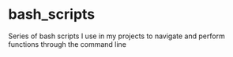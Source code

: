 # bash_scripts
Series of bash scripts I use in my projects to navigate and perform functions through the command line
